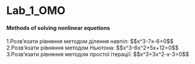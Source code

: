 # Lab_1_OMO
<h4>Methods of solving nonlinear equetions</h4>

<p>1.Розв’язати рівняння методом ділення навпіл: $$x^3-7x-6=0$$ <br>
2.Розв’язати рівняння методом Ньютона: $$x^3-6x^2+5x+12=0$$ <br>
3.Розв’язати рівняння методом простої ітерації: $$x^3+3x^2-x-3=0$$<br></p>
  

